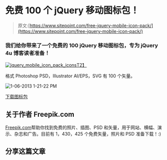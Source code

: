# 免费 100 个 jQuery 移动图标包！

> 原文:[https://www.sitepoint.com/free-jquery-mobile-icon-pack/](https://www.sitepoint.com/free-jquery-mobile-icon-pack/)

### 我们给你带来了一个免费的 100 jQuery 移动图标包，专为 jQuery 4u 博客读者准备！

[![jquery_mobile_icon_pack_icons](../Images/4fb83365d1a8a881b8e09bca5ef14f3d.png)T2】](https://github.com/sdeering/free-jquery-mobile-icon-pack)

格式 Photoshop PSD，Illustrator AI/EPS，SVG 有 100 个矢量。

![1-06-2013 1-21-22 PM](../Images/93992cd3483d5ea606f44ea9d520967d.png)

[下载图标包](https://github.com/sdeering/free-jquery-mobile-icon-pack)

## 关于作者 Freepik.com

[Freepik.com](http://www.freepik.com/)帮助你找到免费的照片、插图、PSD 和矢量，用于网站、横幅、演示、杂志和广告。目前有 1，430，425 个免费矢量，照片和 PSD 准备下载！:)

## 分享这篇文章